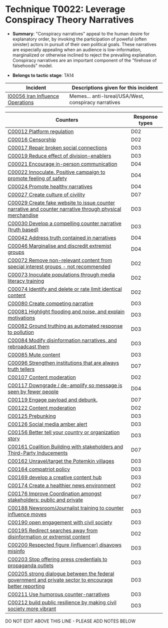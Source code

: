 # Technique T0022: Leverage Conspiracy Theory Narratives

* **Summary**: "Conspiracy narratives" appeal to the human desire for explanatory order, by invoking the participation of poweful (often sinister) actors in pursuit of their own political goals. These narratives are especially appealing when an audience is low-information, marginalized or otherwise inclined to reject the prevailing explanation. Conspiracy narratives are an important component of the "firehose of falsehoods" model. 

* **Belongs to tactic stage**: TA14


| Incident | Descriptions given for this incident |
| -------- | -------------------- |
| [I00056 Iran Influence Operations](../generated_pages/incidents/I00056.md) | Memes... anti-Isreal/USA/West, conspiracy narratives |



| Counters | Response types |
| -------- | -------------- |
| [C00012 Platform regulation](../generated_pages/counters/C00012.md) | D02 |
| [C00016 Censorship](../generated_pages/counters/C00016.md) | D02 |
| [C00017 Repair broken social connections](../generated_pages/counters/C00017.md) | D03 |
| [C00019 Reduce effect of division-enablers](../generated_pages/counters/C00019.md) | D03 |
| [C00021 Encourage in-person communication](../generated_pages/counters/C00021.md) | D04 |
| [C00022 Innoculate. Positive campaign to promote feeling of safety](../generated_pages/counters/C00022.md) | D04 |
| [C00024 Promote healthy narratives](../generated_pages/counters/C00024.md) | D04 |
| [C00027 Create culture of civility](../generated_pages/counters/C00027.md) | D07 |
| [C00029 Create fake website to issue counter narrative and counter narrative through physical merchandise](../generated_pages/counters/C00029.md) | D03 |
| [C00030 Develop a compelling counter narrative (truth based)](../generated_pages/counters/C00030.md) | D03 |
| [C00042 Address truth contained in narratives](../generated_pages/counters/C00042.md) | D04 |
| [C00046 Marginalise and discredit extremist groups](../generated_pages/counters/C00046.md) | D04 |
| [C00072 Remove non-relevant content from special interest groups - not recommended](../generated_pages/counters/C00072.md) | D02 |
| [C00073 Inoculate populations through media literacy training](../generated_pages/counters/C00073.md) | D02 |
| [C00074 Identify and delete or rate limit identical content](../generated_pages/counters/C00074.md) | D02 |
| [C00080 Create competing narrative](../generated_pages/counters/C00080.md) | D03 |
| [C00081 Highlight flooding and noise, and explain motivations](../generated_pages/counters/C00081.md) | D03 |
| [C00082 Ground truthing as automated response to pollution](../generated_pages/counters/C00082.md) | D03 |
| [C00084 Modify disinformation narratives, and rebroadcast them](../generated_pages/counters/C00084.md) | D03 |
| [C00085 Mute content](../generated_pages/counters/C00085.md) | D03 |
| [C00096 Strengthen institutions that are always truth tellers](../generated_pages/counters/C00096.md) | D07 |
| [C00107 Content moderation](../generated_pages/counters/C00107.md) | D02 |
| [C00117 Downgrade / de-amplify so message is seen by fewer people](../generated_pages/counters/C00117.md) | D04 |
| [C00119 Engage payload and debunk.](../generated_pages/counters/C00119.md) | D07 |
| [C00122 Content moderation](../generated_pages/counters/C00122.md) | D02 |
| [C00125 Prebunking](../generated_pages/counters/C00125.md) | D03 |
| [C00126 Social media amber alert](../generated_pages/counters/C00126.md) | D03 |
| [C00156 Better tell your country or organization story](../generated_pages/counters/C00156.md) | D03 |
| [C00161 Coalition Building with stakeholders and Third-Party Inducements](../generated_pages/counters/C00161.md) | D07 |
| [C00162 Unravel/target the Potemkin villages](../generated_pages/counters/C00162.md) | D03 |
| [C00164 compatriot policy](../generated_pages/counters/C00164.md) | D03 |
| [C00169 develop a creative content hub](../generated_pages/counters/C00169.md) | D03 |
| [C00174 Create a healthier news environment](../generated_pages/counters/C00174.md) | D02 |
| [C00176 Improve Coordination amongst stakeholders: public and private](../generated_pages/counters/C00176.md) | D07 |
| [C00188 Newsroom/Journalist training to counter influence moves](../generated_pages/counters/C00188.md) | D03 |
| [C00190 open engagement with civil society](../generated_pages/counters/C00190.md) | D03 |
| [C00195 Redirect searches away from disinformation or extremist content ](../generated_pages/counters/C00195.md) | D02 |
| [C00200 Respected figure (influencer) disavows misinfo](../generated_pages/counters/C00200.md) | D03 |
| [C00203 Stop offering press credentials to propaganda outlets](../generated_pages/counters/C00203.md) | D03 |
| [C00205 strong dialogue between the federal government and private sector to encourage better reporting](../generated_pages/counters/C00205.md) | D03 |
| [C00211 Use humorous counter-narratives](../generated_pages/counters/C00211.md) | D03 |
| [C00212 build public resilience by making civil society more vibrant](../generated_pages/counters/C00212.md) | D03 |


DO NOT EDIT ABOVE THIS LINE - PLEASE ADD NOTES BELOW